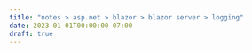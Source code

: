 ```yaml
---
title: "notes > asp.net > blazor > blazor server > logging"
date: 2023-01-01T00:00:00-07:00
draft: true
---
```

